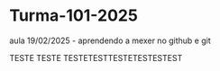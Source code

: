 # Turma-101-2025
aula 19/02/2025 - aprendendo a mexer no github e git

TESTE
TESTE
TESTETESTTESTETESTESTEST